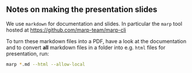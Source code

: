 ## Notes on making the presentation slides

We use `markdown` for documentation and slides. In particular the `marp` tool hosted at https://github.com/marp-team/marp-cli

To turn these markdown files into a PDF, have a look at the documentation and to convert **all** markdown files in a folder into e.g. `html` files for presentation, run:


```bash
marp *.md --html --allow-local
``` 


